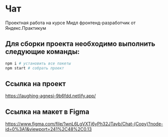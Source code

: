 # Чат

Проектная работа на курсе Мидл фронтенд-разработчик от Яндекс.Практикум


## Для сборки проекта необходимо выполнить следующие команды:

```bash
npm i # установить все пакеты
npm start # собрать проект
```


## Ссылка на проект
https://laughing-agnesi-9b6fdd.netlify.app/


## Ссылка на макет в Figma
https://www.figma.com/file/1wnL6LgVXTj6yPh32JTayb/Chat-(Copy)?node-id=0%3A1&viewport=241%2C48%2C0.13